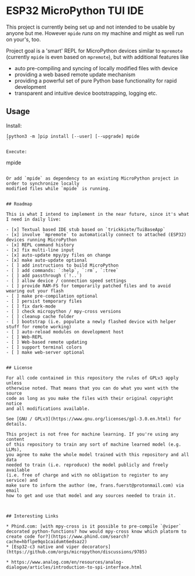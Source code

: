 # ESP32 MicroPython TUI IDE

This project is currently being set up and not intended to be usable by anyone but me.
However `mpide` _runs_ on my machine and might as well run on your's, too.

Project goal is a 'smart' REPL for MicroPython devices similar to `mpremote`
(currently `mpide` is even based on `mpremote`), but with additional features like

* auto pre-compiling and syncing of locally modified files with device
* providing a web based remote update mechanism
* providing a powerful set of pure Python base functionality for rapid development
* transparent and intuitive device bootstrapping, logging etc.


## Usage

Install:
```
[python3 -m ]pip install [--user] [--upgrade] mpide
``

Execute:
```
mpide
```

Or add `mpide` as dependency to an existing MicroPython project in order to synchronize locally
modified files while `mpide` is running.


## Roadmap

This is what I intend to implement in the near future, since it's what I need in daily live:

- [x] Textual based IDE stub based on `trickkiste/TuiBaseApp`
- [x] involve `mpremote` to automatically connect to attached (ESP32) devices running MicroPython
- [x] REPL command history
- [x] fix multi-line input
- [x] auto-update mpy/py files on change
- [x] make auto-update optional
- [ ] add instructions to build MicroPython
- [ ] add commands: `:help`, `:rm`, `:tree`
- [ ] add passthrough (`!..`)
- [ ] allow device / connection speed settings
- [ ] provide RAM-FS for temporarily patched files and to avoid wearing out your flash
- [ ] make pre-compilation optional
- [ ] persist temporary files
- [ ] fix dark-mode
- [ ] check micropython / mpy-cross versions
- [ ] cleanup cache folder
- [ ] bootstrap (i.e. populate a newly flashed device with helper stuff for remote working)
- [ ] auto-reload modules on development host
- [ ] Web-REPL
- [ ] Web-based remote updating
- [ ] support terminal colors
- [ ] make web-server optional


## License

For all code contained in this repository the rules of GPLv3 apply unless
otherwise noted. That means that you can do what you want with the source
code as long as you make the files with their original copyright notice
and all modifications available.

See [GNU / GPLv3](https://www.gnu.org/licenses/gpl-3.0.en.html) for details.

This project is not free for machine learning. If you're using any content
of this repository to train any sort of machine learned model (e.g. LLMs),
you agree to make the whole model trained with this repository and all data
needed to train (i.e. reproduce) the model publicly and freely available
(i.e. free of charge and with no obligation to register to any service) and
make sure to inform the author (me, frans.fuerst@protonmail.com) via email
how to get and use that model and any sources needed to train it.



## Interesting Links

* Phind.com: [with mpy-cross is it possible to pre-compile `@viper` decorated python-functions? how would mpy-cross know which platorm to create code for?](https://www.phind.com/search?cache=hbflpe9qo1caidumt6edsaz2)
* [Esp32-c3 native and viper decorators](https://github.com/orgs/micropython/discussions/9785)

* https://www.analog.com/en/resources/analog-dialogue/articles/introduction-to-spi-interface.html
